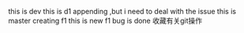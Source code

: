 this is dev
this is d1
appending ,but i need to deal with the issue
this is master
creating f1
this is new f1
bug is done 
收藏有关git操作
